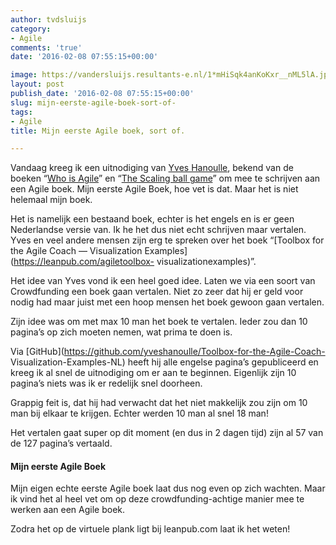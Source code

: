 ```yaml
---
author: tvdsluijs
category:
- Agile
comments: 'true'
date: '2016-02-08 07:55:15+00:00'

image: https://vandersluijs.resultants-e.nl/1*mHiSqk4anKoKxr__nML5lA.jpeg
layout: post
publish_date: '2016-02-08 07:55:15+00:00'
slug: mijn-eerste-agile-boek-sort-of-
tags:
- Agile
title: Mijn eerste Agile boek, sort of.

---
```

Vandaag kreeg ik een uitnodiging van [Yves Hanoulle](http://www.hanoulle.be/),
bekend van de boeken “[Who is Agile](https://leanpub.com/WhoIsAgile)” en “[The
Scaling ball game](https://leanpub.com/TheScalingBallGame)” om mee te
schrijven aan een Agile boek. Mijn eerste Agile Boek, hoe vet is dat. Maar het
is niet helemaal mijn boek.
<!--more-->
Het is namelijk een bestaand boek, echter is het engels en is er geen
Nederlandse versie van. Ik he het dus niet echt schrijven maar vertalen. Yves
en veel andere mensen zijn erg te spreken over het boek “[Toolbox for the
Agile Coach — Visualization Examples](https://leanpub.com/agiletoolbox-
visualizationexamples)”.

Het idee van Yves vond ik een heel goed idee. Laten we via een soort van
Crowdfunding een boek gaan vertalen. Niet zo zeer dat hij er geld voor nodig
had maar juist met een hoop mensen het boek gewoon gaan vertalen.

Zijn idee was om met max 10 man het boek te vertalen. Ieder zou dan 10
pagina’s op zich moeten nemen, wat prima te doen is.

Via [GitHub](https://github.com/yveshanoulle/Toolbox-for-the-Agile-Coach-
Visualization-Examples-NL) heeft hij alle engelse pagina’s gepubliceerd en
kreeg ik al snel de uitnodiging om er aan te beginnen. Eigenlijk zijn 10
pagina’s niets was ik er redelijk snel doorheen.

Grappig feit is, dat hij had verwacht dat het niet makkelijk zou zijn om 10
man bij elkaar te krijgen. Echter werden 10 man al snel 18 man!

Het vertalen gaat super op dit moment (en dus in 2 dagen tijd) zijn al 57 van
de 127 pagina’s vertaald.

#### Mijn eerste Agile Boek

Mijn eigen echte eerste Agile boek laat dus nog even op zich wachten. Maar ik
vind het al heel vet om op deze crowdfunding-achtige manier mee te werken aan
een Agile boek.

Zodra het op de virtuele plank ligt bij leanpub.com laat ik het weten!

